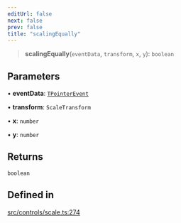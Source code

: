 ```yaml
---
editUrl: false
next: false
prev: false
title: "scalingEqually"
---
```


> **scalingEqually**(`eventData`, `transform`, `x`, `y`): `boolean`

## Parameters

• **eventData**: [`TPointerEvent`](/api/type-aliases/tpointerevent/)

• **transform**: `ScaleTransform`

• **x**: `number`

• **y**: `number`

## Returns

`boolean`

## Defined in

[src/controls/scale.ts:274](https://github.com/fabricjs/fabric.js/blob/5c1240d8b4662e45868dd33f385f941de21c8e9c/src/controls/scale.ts#L274)
